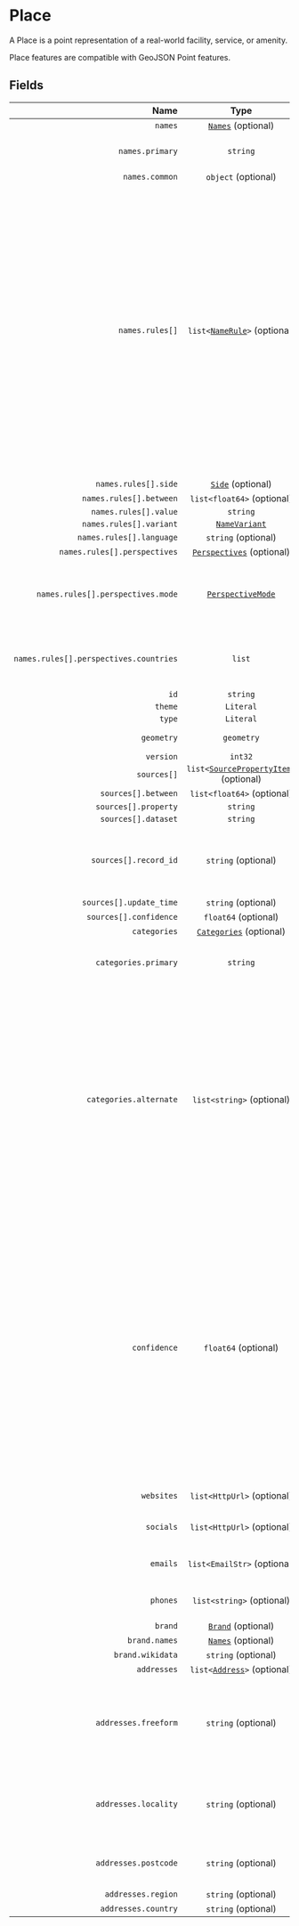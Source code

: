 # Place

A Place is a point representation of a real-world facility, service, or amenity.

Place features are compatible with GeoJSON Point features.

## Fields

| Name | Type | Description |
|-----:|:----:|-------------|
| `names` | [`Names`](TK) (optional) |  |
| `names.primary` | `string` | The most commonly used name. |
| `names.common` | `object` (optional) |  |
| `names.rules[]` | `list<`[`NameRule`](TK)`>` (optional) | Rules for names that cannot be specified in the simple common names property. These rules can cover other name variants such as official, alternate, and short; and they can optionally include geometric scoping (linear referencing) and side-of-road scoping for complex cases. |
| `names.rules[].side` | [`Side`](TK) (optional) |  |
| `names.rules[].between` | `list<float64>` (optional) |  |
| `names.rules[].value` | `string` |  |
| `names.rules[].variant` | [`NameVariant`](TK) |  |
| `names.rules[].language` | `string` (optional) |  |
| `names.rules[].perspectives` | [`Perspectives`](TK) (optional) |  |
| `names.rules[].perspectives.mode` | [`PerspectiveMode`](TK) | Whether the perspective holder accepts or disputes this name. |
| `names.rules[].perspectives.countries` | `list` | Countries holding the given mode of perspective. |
| `id` | `string` |  |
| `theme` | `Literal` |  |
| `type` | `Literal` |  |
| `geometry` | `geometry` | Position of the place |
| `version` | `int32` |  |
| `sources[]` | `list<`[`SourcePropertyItem`](TK)`>` (optional) |  |
| `sources[].between` | `list<float64>` (optional) |  |
| `sources[].property` | `string` |  |
| `sources[].dataset` | `string` |  |
| `sources[].record_id` | `string` (optional) | Refers to the specific record within the dataset that was used. |
| `sources[].update_time` | `string` (optional) |  |
| `sources[].confidence` | `float64` (optional) |  |
| `categories` | [`Categories`](TK) (optional) |  |
| `categories.primary` | `string` | The primary or main category of the place. |
| `categories.alternate` | `list<string>` (optional) | Alternate categories of the place. Some places might fit into two categories, e.g. a book store and a coffee shop. In such a case, the primary category can be augmented with additional applicable categories. |
| `confidence` | `float64` (optional) | The confidence of the existence of the place. It's a number between 0 and 1. 0 means that we're sure that the place doesn't exist (anymore). 1 means that we're sure that the place exists. If there's no value for the confidence, it means that we don't have any confidence information. |
| `websites` | `list<HttpUrl>` (optional) | The websites of the place. |
| `socials` | `list<HttpUrl>` (optional) | The social media URLs of the place. |
| `emails` | `list<EmailStr>` (optional) | The email addresses of the place. |
| `phones` | `list<string>` (optional) | The phone numbers of the place. |
| `brand` | [`Brand`](TK) (optional) |  |
| `brand.names` | [`Names`](TK) (optional) |  |
| `brand.wikidata` | `string` (optional) |  |
| `addresses` | `list<`[`Address`](TK)`>` (optional) |  |
| `addresses.freeform` | `string` (optional) | Free-form address that contains street name, house number and other address info |
| `addresses.locality` | `string` (optional) | Name of the city or neighborhood where the address is located |
| `addresses.postcode` | `string` (optional) | Postal code where the address is located |
| `addresses.region` | `string` (optional) |  |
| `addresses.country` | `string` (optional) |  |
